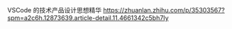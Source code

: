 VSCode 的技术产品设计思想精华
https://zhuanlan.zhihu.com/p/35303567?spm=a2c6h.12873639.article-detail.11.4661342c5bh7Iy
